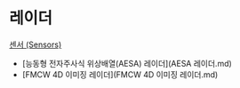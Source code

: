 # 레이더
[센서 (Sensors)](../index.md)

- [능동형 전자주사식 위상배열(AESA) 레이더](AESA 레이더.md)
- [FMCW 4D 이미징 레이더](FMCW 4D 이미징 레이더.md)
